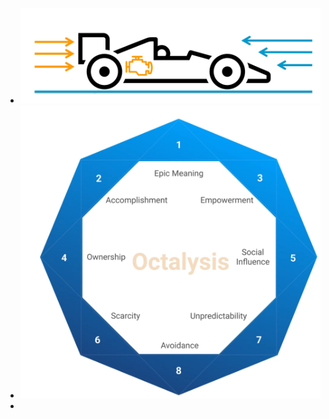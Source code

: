 - ![image.png](../assets/image_1674739559583_0.png)
- ![image.png](../assets/image_1674739575221_0.png)
-